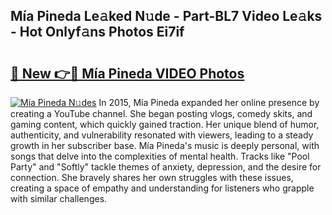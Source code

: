 ## Mía Pineda Le𝚊ked N𝚞de - Part-BL7 Video Le𝚊ks - Hot Onlyf𝚊ns Photos Ei7if

# <h2><a href="http://ac28200.deff.icu/?id=M%c3%ada+Pineda">🔗 New 👉🔴 Mía Pineda VIDEO Photos</a></h2>

[![Mía Pineda N𝚞des](https://i.imgur.com/rIISA9y.gif)](http://ac28200.deff.icu/?id=M%c3%ada+Pineda)
In 2015, Mía Pineda expanded her online presence by creating a YouTube channel. She began posting vlogs, comedy skits, and gaming content, which quickly gained traction. Her unique blend of humor, authenticity, and vulnerability resonated with viewers, leading to a steady growth in her subscriber base. Mía Pineda's music is deeply personal, with songs that delve into the complexities of mental health. Tracks like "Pool Party" and "Softly" tackle themes of anxiety, depression, and the desire for connection. She bravely shares her own struggles with these issues, creating a space of empathy and understanding for listeners who grapple with similar challenges.
